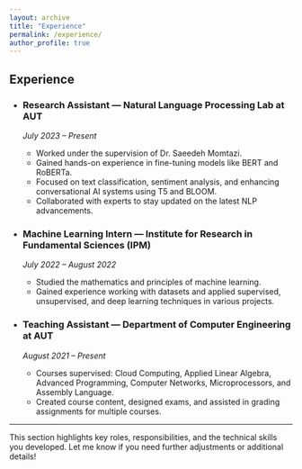 ```yaml
---
layout: archive
title: "Experience"
permalink: /experience/
author_profile: true
---
```


## Experience

- ### Research Assistant — Natural Language Processing Lab at AUT
  *July 2023 – Present*  
  - Worked under the supervision of Dr. Saeedeh Momtazi.
  - Gained hands-on experience in fine-tuning models like BERT and RoBERTa.
  - Focused on text classification, sentiment analysis, and enhancing conversational AI systems using T5 and BLOOM.
  - Collaborated with experts to stay updated on the latest NLP advancements.

- ### Machine Learning Intern — Institute for Research in Fundamental Sciences (IPM)
  *July 2022 – August 2022*  
  - Studied the mathematics and principles of machine learning.
  - Gained experience working with datasets and applied supervised, unsupervised, and deep learning techniques in various projects.

- ### Teaching Assistant — Department of Computer Engineering at AUT
  *August 2021 – Present*  
  - Courses supervised: Cloud Computing, Applied Linear Algebra, Advanced Programming, Computer Networks, Microprocessors, and Assembly Language.
  - Created course content, designed exams, and assisted in grading assignments for multiple courses.

---

This section highlights key roles, responsibilities, and the technical skills you developed. Let me know if you need further adjustments or additional details!
